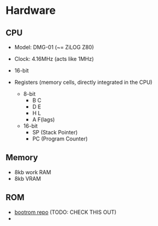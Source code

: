 # Hardware
## CPU
 - Model: DMG-01 (~= ZiLOG Z80)
 - Clock: 4.16MHz (acts like 1MHz)
 - 16-bit

 - Registers (memory cells, directly integrated in the CPU)
    - 8-bit
        - B C
        - D E
        - H L
        - A F(lags)
    - 16-bit
        - SP (Stack Pointer)
        - PC (Program Counter)


## Memory
 - 8kb work RAM
 - 8kb VRAM

## ROM
 - [bootrom repo](https://github.com/ISSOtm/gb-bootroms) (TODO: CHECK THIS OUT)
 - 

